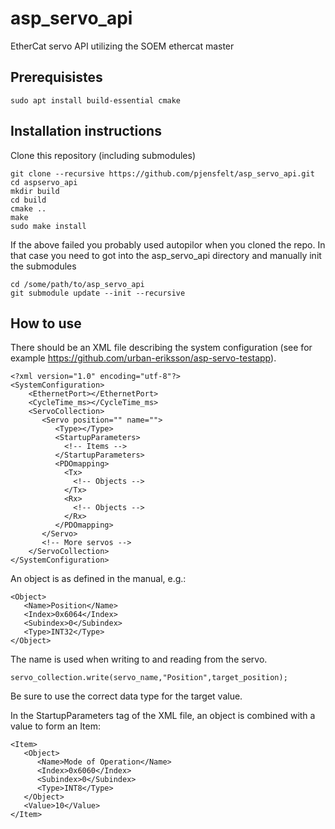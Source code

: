 # asp_servo_api
EtherCat servo API utilizing the SOEM ethercat master

## Prerequisistes

`sudo apt install build-essential cmake`

## Installation instructions

Clone this repository (including submodules)

```
git clone --recursive https://github.com/pjensfelt/asp_servo_api.git
cd aspservo_api
mkdir build
cd build
cmake ..
make
sudo make install
```

If the above failed you probably used autopilor when you cloned the repo. In that case you need to got into the asp_servo_api directory and manually init the submodules

```
cd /some/path/to/asp_servo_api
git submodule update --init --recursive
```

## How to use

There should be an XML file describing the system configuration (see for example https://github.com/urban-eriksson/asp-servo-testapp).

```
<?xml version="1.0" encoding="utf-8"?>
<SystemConfiguration>
    <EthernetPort></EthernetPort>
    <CycleTime_ms></CycleTime_ms>
    <ServoCollection>
       <Servo position="" name="">
          <Type></Type>
          <StartupParameters>
            <!-- Items -->                        
          </StartupParameters>
          <PDOmapping>
            <Tx>
              <!-- Objects -->
            </Tx>
            <Rx>
              <!-- Objects -->
            </Rx>
          </PDOmapping>
       </Servo>
       <!-- More servos -->
    </ServoCollection>
</SystemConfiguration>
```
An object is as defined in the manual, e.g.:

```
<Object>
   <Name>Position</Name>
   <Index>0x6064</Index>
   <Subindex>0</Subindex>
   <Type>INT32</Type>
</Object>
```

The name is used when writing to and reading from the servo.

`servo_collection.write(servo_name,"Position",target_position);`

Be sure to use the correct data type for the target value.


In the StartupParameters tag of the XML file, an object is combined with a value to form an Item:

```
<Item>
   <Object>
      <Name>Mode of Operation</Name>
      <Index>0x6060</Index>
      <Subindex>0</Subindex>
      <Type>INT8</Type>
   </Object>
   <Value>10</Value>
</Item>  
```  
